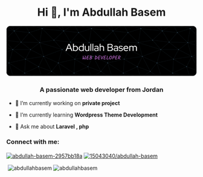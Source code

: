 <h1 align="center">Hi 👋, I'm Abdullah Basem</h1>

![Header](./github-header-image.png)

<h3 align="center">A passionate web developer from Jordan</h3>

- 🔭 I’m currently working on **private project**

- 🌱 I’m currently learning **Wordpress Theme Development**

- 💬 Ask me about **Laravel , php**

<h3 align="left">Connect with me:</h3>
<p align="left">
<a href="https://linkedin.com/in/abdullah-basem-2957bb18a" target="blank"><img align="center" src="https://raw.githubusercontent.com/rahuldkjain/github-profile-readme-generator/master/src/images/icons/Social/linked-in-alt.svg" alt="abdullah-basem-2957bb18a" height="30" width="40" /></a>
<a href="https://stackoverflow.com/users/15043040/abdullah-basem" target="blank"><img align="center" src="https://raw.githubusercontent.com/rahuldkjain/github-profile-readme-generator/master/src/images/icons/Social/stack-overflow.svg" alt="15043040/abdullah-basem" height="30" width="40" /></a>
</p>



<p>&nbsp;<img align="center" src="https://github-readme-stats.vercel.app/api?username=abdullahbasem&show_icons=true&locale=en" alt="abdullahbasem" /> <img align="center" src="https://github-readme-streak-stats.herokuapp.com/?user=abdullahbasem&" alt="abdullahbasem" /></p>







